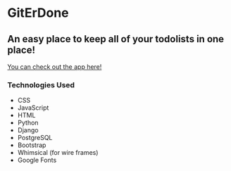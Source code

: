 # GitErDone
## An easy place to keep all of your todolists in one place!
[You can check out the app here!](https://giterrdone.herokuapp.com/)


### Technologies Used 
* CSS
* JavaScript 
* HTML
* Python
* Django
* PostgreSQL
* Bootstrap
* Whimsical (for wire frames)
* Google Fonts

